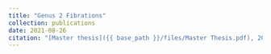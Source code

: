 ```yaml
---
title: "Genus 2 Fibrations"
collection: publications
date: 2021-08-26
citation: "[Master thesis]({{ base_path }}/files/Master Thesis.pdf), 2021"
---
```

